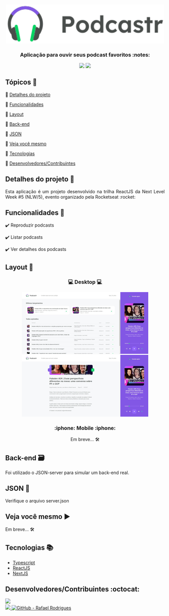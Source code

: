 <p align="center">
  <br>
  <Img src="https://github.com/rafarod21/podcastr/blob/main/public/logo.svg" width=500/>

  <h3 align="center"> Aplicação para ouvir seus podcast favoritos :notes:
 </h3>
  
  <p align="center">
    <img src="https://img.shields.io/static/v1?label=Status&message=Conclu%C3%ADdo&color=brightgreen&style=flat&labelColor=3E3E3E">
    <img src="https://img.shields.io/static/v1?message=NLW%2F5&label=ReactJS&color=8257E5&style=flat&logo=react&labelColor=informational">
  </p>
</p>


## Tópicos :scroll:

:small_blue_diamond: [Detalhes do projeto](#detalhes-do-projeto-memo)

:small_blue_diamond: [Funcionalidades](#funcionalidades-stars)

:small_blue_diamond: [Layout](#layout-milky_way)

:small_blue_diamond: [Back-end](#back-end-card_file_box)

:small_blue_diamond: [JSON](#json-floppy_disk)

:small_blue_diamond: [Veja você mesmo](#veja-você-mesmo-arrow_forward)

:small_blue_diamond: [Tecnologias](#tecnologias-books)

:small_blue_diamond: [Desenvolvedores/Contribuintes](#desenvolvedorescontribuintes-octocat)

## Detalhes do projeto :memo:

<p align="justify">
Esta aplicação é um projeto desenvolvido na trilha ReactJS da Next Level Week #5 (NLW/5), evento organizado pela Rocketseat :rocket:
</p>

## Funcionalidades :stars:

✔️ Reproduzir podcasts

✔️ Listar podcasts

✔️ Ver detalhes dos podcasts

## Layout :milky_way:

<h3 align="center">
  💻 Desktop 💻
</h3>
<p align="center">
  <Img src="https://github.com/rafarod21/Podcastr/blob/master/git-assets/Home.jpeg" width=400>
  <Img src="https://github.com/rafarod21/Podcastr/blob/master/git-assets/Details.jpeg" width=400>
</p>
  
<h3 align="center">
  :iphone: Mobile :iphone:
</h3>

<p align="center">
  Em breve... 🛠️
</p>


## Back-end :card_file_box:

Foi utilizado o JSON-server para simular um back-end real.

## JSON :floppy_disk:

Verifique o arquivo server.json

## Veja você mesmo :arrow_forward:

Em breve... :hammer_and_wrench:

## Tecnologias :books:
    
- [Typescript](https://www.typescriptlang.org)
- [ReactJS](https://pt-br.reactjs.org)
- [NextJS](https://nextjs.org)
    
## Desenvolvedores/Contribuintes :octocat:

<img src="https://avatars0.githubusercontent.com/u/39251153?s=460&u=b18964e9a5e2c3c1ef9bc74ae8c35b11095c841b&v=4" width=115><br>
<a aria-label="LinkedIn - Rafael Rodrigues" href="https://www.linkedin.com/in/rafael-montrezol-942a60170">
    <img src="https://img.shields.io/static/v1?logo=linkedin&label=LinkedIn&message=Rafael%20Rodrigues&color=00A0DC&style=flat&labelColor=0077B5"> 
</a>
<a aria-label="GitHub - Rafael Rodrigues" href="https://github.com/rafarod21">
    <img alt="GitHub - Rafael Rodrigues" src="https://img.shields.io/static/v1?logo=github&label=GitHub&message=Rafael%20Rodrigues&color=2FBB4F&style=flat&labelColor=211F1F"></img>
</a>

